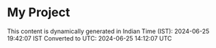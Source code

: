# My Project

This content is dynamically generated in Indian Time (IST): 2024-06-25 19:42:07 IST
Converted to UTC: 2024-06-25 14:12:07 UTC

